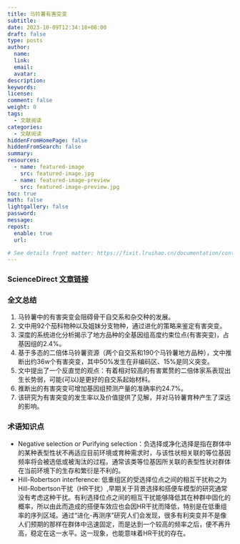 ```yaml
---
title: 马铃薯有害突变
subtitle:
date: 2023-10-09T12:34:18+08:00
draft: false
type: posts
author:
  name:
  link:
  email:
  avatar:
description:
keywords:
license:
comment: false
weight: 0
tags:
  - 文献阅读
categories:
  - 文献阅读
hiddenFromHomePage: false
hiddenFromSearch: false
summary:
resources:
  - name: featured-image
    src: featured-image.jpg
  - name: featured-image-preview
    src: featured-image-preview.jpg
toc: true
math: false
lightgallery: false
password:
message:
repost:
  enable: true
  url:

# See details front matter: https://fixit.lruihao.cn/documentation/content-management/introduction/#front-matter
---
```

### ScienceDirect [文章链接](https://www.sciencedirect.com/science/article/pii/S0092867423004051#fig1)
### 全文总结
1. 马铃薯中的有害突变会阻碍骨干自交系和杂交种的发展。
2. 文中用92个茄科物种以及姐妹分支物种，通过进化的策略来鉴定有害突变。
3. 深度的系统进化分析揭示了地方品种的全基因组高度约束位点(有害突变)，占基因组的2.4%。
4. 基于多态的二倍体马铃薯资源（两个自交系和190个马铃薯地方品种），文中推断出约36w个有害突变，其中50%发生在非编码区、15%是同义突变。
5. 文中提出了一个反直觉的观点：有着相对较高的有害累赘的二倍体家系表现出生长势弱，可能(可以)是更好的自交系起始材料。
6. 推断出的有害突变可增加基因组预测产量的准确率约24.7%。
7. 该研究为有害突变的发生率以及价值提供了见解，并对马铃薯育种产生了深远的影响。
### 术语知识点
- Negative selection or Purifying selection：负选择或净化选择是指在群体中的某种表型性状不再适应目前环境或育种需求时，与该性状相关联的等位基因频率将会被选低或被淘汰的过程。通常该类等位基因所关联的表型性状对群体在当前环境下的生存和繁衍是不利的。
- Hill-Robertson interference: 低重组区的受选择位点之间的相互干扰称之为Hill-Robertson干扰（HR干扰）,早期关于背景选择和搭便车模型的研究通常没有考虑这种干扰。有利选择位点之间的相互干扰能够降低其在种群中固化的概率，所以由此而造成的搭便车效应也会因HR干扰而降低，特别是在低重组率的序列区域。通过“进化-再测序”研究人们会发现，很多有利突变并不是像人们预期的那样在群体中迅速固定，而是达到一个较高的频率之后，便不再升高，稳定在这一水平。这一现象，也能意味着HR干扰的存在。
